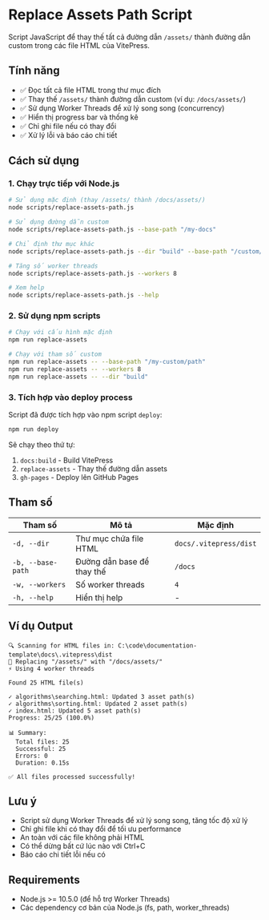 # Replace Assets Path Script

Script JavaScript để thay thế tất cả đường dẫn `/assets/` thành đường dẫn custom trong các file HTML của VitePress.

## Tính năng

- ✅ Đọc tất cả file HTML trong thư mục đích
- ✅ Thay thế `/assets/` thành đường dẫn custom (ví dụ: `/docs/assets/`)
- ✅ Sử dụng Worker Threads để xử lý song song (concurrency)
- ✅ Hiển thị progress bar và thống kê
- ✅ Chỉ ghi file nếu có thay đổi
- ✅ Xử lý lỗi và báo cáo chi tiết

## Cách sử dụng

### 1. Chạy trực tiếp với Node.js

```bash
# Sử dụng mặc định (thay /assets/ thành /docs/assets/)
node scripts/replace-assets-path.js

# Sử dụng đường dẫn custom
node scripts/replace-assets-path.js --base-path "/my-docs"

# Chỉ định thư mục khác
node scripts/replace-assets-path.js --dir "build" --base-path "/custom/path"

# Tăng số worker threads
node scripts/replace-assets-path.js --workers 8

# Xem help
node scripts/replace-assets-path.js --help
```

### 2. Sử dụng npm scripts

```bash
# Chạy với cấu hình mặc định
npm run replace-assets

# Chạy với tham số custom
npm run replace-assets -- --base-path "/my-custom/path"
npm run replace-assets -- --workers 8
npm run replace-assets -- --dir "build"
```

### 3. Tích hợp vào deploy process

Script đã được tích hợp vào npm script `deploy`:

```bash
npm run deploy
```

Sẽ chạy theo thứ tự:
1. `docs:build` - Build VitePress
2. `replace-assets` - Thay thế đường dẫn assets
3. `gh-pages` - Deploy lên GitHub Pages

## Tham số

| Tham số | Mô tả | Mặc định |
|---------|-------|----------|
| `-d, --dir` | Thư mục chứa file HTML | `docs/.vitepress/dist` |
| `-b, --base-path` | Đường dẫn base để thay thế | `/docs` |
| `-w, --workers` | Số worker threads | `4` |
| `-h, --help` | Hiển thị help | - |

## Ví dụ Output

```
🔍 Scanning for HTML files in: C:\code\documentation-template\docs\.vitepress\dist
🔄 Replacing "/assets/" with "/docs/assets/"
⚡ Using 4 worker threads

Found 25 HTML file(s)

✓ algorithms\searching.html: Updated 3 asset path(s)
✓ algorithms\sorting.html: Updated 2 asset path(s)
✓ index.html: Updated 5 asset path(s)
Progress: 25/25 (100.0%)

📊 Summary:
  Total files: 25
  Successful: 25
  Errors: 0
  Duration: 0.15s

✅ All files processed successfully!
```

## Lưu ý

- Script sử dụng Worker Threads để xử lý song song, tăng tốc độ xử lý
- Chỉ ghi file khi có thay đổi để tối ưu performance
- An toàn với các file không phải HTML
- Có thể dừng bất cứ lúc nào với Ctrl+C
- Báo cáo chi tiết lỗi nếu có

## Requirements

- Node.js >= 10.5.0 (để hỗ trợ Worker Threads)
- Các dependency cơ bản của Node.js (fs, path, worker_threads)
